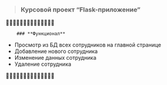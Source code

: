 > ### Курсовой проект “Flask-приложение”
:snake::snake::snake::snake::snake::snake::snake::snake::snake::snake::snake::snake::snake::snake:

        ### **Функционал**

- Просмотр из БД всех сотрудников на главной странице
- Добавление нового сотрудника
- Изменение данных сотрудника
- Удаление сотрудника

:snake::snake::snake::snake::snake::snake::snake::snake::snake::snake::snake::snake::snake::snake:
